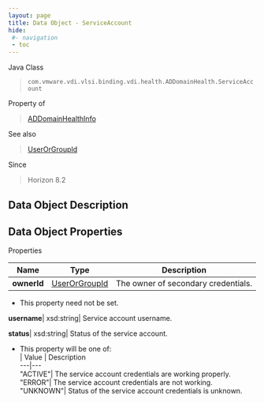 ```yaml
---
layout: page
title: Data Object - ServiceAccount
hide:
 #- navigation
 - toc
---
```






Java Class  
> `com.vmware.vdi.vlsi.binding.vdi.health.ADDomainHealth.ServiceAccount`

Property of  
> [ADDomainHealthInfo](vdi.health.ADDomainHealth.ADDomainHealthInfo.md#field_detail)

See also  
> [UserOrGroupId](vdi.entity.UserOrGroupId.md)

Since  
> Horizon 8.2


## Data Object Description 

## Data Object Properties

Properties

Name |  Type |  Description   
---|---|---  
**ownerId**| [UserOrGroupId](vdi.entity.UserOrGroupId.md)|  The owner of secondary credentials.   


* This property need not be set.

  
**username**|  xsd:string|  Service account username.   
  
**status**|  xsd:string|  Status of the service account.   


  * This property will be one of:  
|  Value |  Description   
---|---  
"ACTIVE"| The service account credentials are working properly.  
"ERROR"| The service account credentials are not working.  
"UNKNOWN"| Status of the service account credentials is unknown.  

  
  
  
  
  
  

